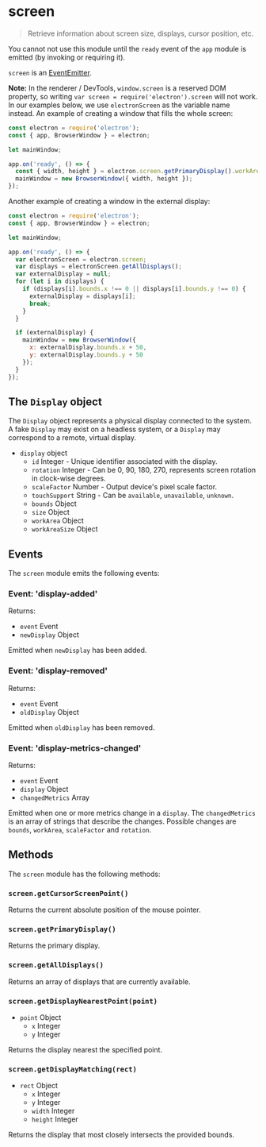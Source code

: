 # screen

> Retrieve information about screen size, displays, cursor position, etc.

You cannot not use this module until the `ready` event of the `app` module is
emitted (by invoking or requiring it).

`screen` is an [EventEmitter](http://nodejs.org/api/events.html#events_class_events_eventemitter).

**Note:** In the renderer / DevTools, `window.screen` is a reserved DOM
property, so writing `var screen = require('electron').screen` will not work.
In our examples below, we use `electronScreen` as the variable name instead.
An example of creating a window that fills the whole screen:

```javascript
const electron = require('electron');
const { app, BrowserWindow } = electron;

let mainWindow;

app.on('ready', () => {
  const { width, height } = electron.screen.getPrimaryDisplay().workAreaSize;
  mainWindow = new BrowserWindow({ width, height });
});
```

Another example of creating a window in the external display:

```javascript
const electron = require('electron');
const { app, BrowserWindow } = electron;

let mainWindow;

app.on('ready', () => {
  var electronScreen = electron.screen;
  var displays = electronScreen.getAllDisplays();
  var externalDisplay = null;
  for (let i in displays) {
    if (displays[i].bounds.x !== 0 || displays[i].bounds.y !== 0) {
      externalDisplay = displays[i];
      break;
    }
  }

  if (externalDisplay) {
    mainWindow = new BrowserWindow({
      x: externalDisplay.bounds.x + 50,
      y: externalDisplay.bounds.y + 50
    });
  }
});
```

## The `Display` object

The `Display` object represents a physical display connected to the system. A
fake `Display` may exist on a headless system, or a `Display` may correspond to
a remote, virtual display.

* `display` object
  * `id` Integer - Unique identifier associated with the display.
  * `rotation` Integer - Can be 0, 90, 180, 270, represents screen rotation in
    clock-wise degrees.
  * `scaleFactor` Number - Output device's pixel scale factor.
  * `touchSupport` String - Can be `available`, `unavailable`, `unknown`.
  * `bounds` Object
  * `size` Object
  * `workArea` Object
  * `workAreaSize` Object

## Events

The `screen` module emits the following events:

### Event: 'display-added'

Returns:

* `event` Event
* `newDisplay` Object

Emitted when `newDisplay` has been added.

### Event: 'display-removed'

Returns:

* `event` Event
* `oldDisplay` Object

Emitted when `oldDisplay` has been removed.

### Event: 'display-metrics-changed'

Returns:

* `event` Event
* `display` Object
* `changedMetrics` Array

Emitted when one or more metrics change in a `display`. The `changedMetrics` is
an array of strings that describe the changes. Possible changes are `bounds`,
`workArea`, `scaleFactor` and `rotation`.

## Methods

The `screen` module has the following methods:

### `screen.getCursorScreenPoint()`

Returns the current absolute position of the mouse pointer.

### `screen.getPrimaryDisplay()`

Returns the primary display.

### `screen.getAllDisplays()`

Returns an array of displays that are currently available.

### `screen.getDisplayNearestPoint(point)`

* `point` Object
  * `x` Integer
  * `y` Integer

Returns the display nearest the specified point.

### `screen.getDisplayMatching(rect)`

* `rect` Object
  * `x` Integer
  * `y` Integer
  * `width` Integer
  * `height` Integer

Returns the display that most closely intersects the provided bounds.
